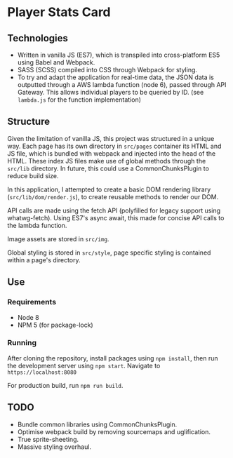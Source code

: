# Player Stats Card

## Technologies
* Written in vanilla JS (ES7), which is transpiled into cross-platform ES5 using Babel and Webpack.
* SASS (SCSS) compiled into CSS through Webpack for styling.
* To try and adapt the application for real-time data, the JSON data is outputted through a AWS lambda function (node 6), 
passed through API Gateway. This allows individual players to be queried by ID. (see `lambda.js` for the function implementation)

## Structure
Given the limitation of vanilla JS, this project was structured in a unique way. 
Each page has its own directory in `src/pages` container its HTML and JS file, which is bundled with webpack and injected into the head of the HTML. These index JS 
files make use of global methods through the `src/lib` directory. In future, this could use a CommonChunksPlugin to reduce build size.

In this application, I attempted to create a basic DOM rendering library (`src/lib/dom/render.js`), to create reusable methods to render our DOM.

API calls are made using the fetch API (polyfilled for legacy support using whatwg-fetch). Using ES7's async await, this made for concise API calls to the lambda function.

Image assets are stored in `src/img`.

Global styling is stored in `src/style`, page specific styling is contained within a page's directory.

## Use

### Requirements
* Node 8
* NPM 5 (for package-lock)

### Running

After cloning the repository, install packages using `npm install`, then run the development server using `npm start`. Navigate to `https://localhost:8080` 

For production build, run `npm run build`.


## TODO
* Bundle common libraries using CommonChunksPlugin.
* Optimise webpack build by removing sourcemaps and uglification.
* True sprite-sheeting.
* Massive styling overhaul.

